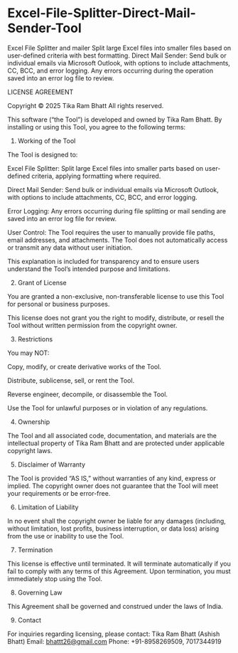 # Excel-File-Splitter-Direct-Mail-Sender-Tool
Excel File Splitter and mailer Split large Excel files into smaller files based on user-defined criteria with best formatting. Direct Mail Sender: Send bulk or individual emails via Microsoft Outlook, with options to include attachments, CC, BCC, and error logging. Any errors occurring during the operation saved into an error log file to review.

LICENSE AGREEMENT

Copyright © 2025 Tika Ram Bhatt
All rights reserved.

This software (“the Tool”) is developed and owned by Tika Ram Bhatt. By installing or using this Tool, you agree to the following terms:

1. Working of the Tool

The Tool is designed to:

Excel File Splitter: Split large Excel files into smaller parts based on user-defined criteria, applying formatting where required.

Direct Mail Sender: Send bulk or individual emails via Microsoft Outlook, with options to include attachments, CC, BCC, and error logging.

Error Logging: Any errors occurring during file splitting or mail sending are saved into an error log file for review.

User Control: The Tool requires the user to manually provide file paths, email addresses, and attachments. The Tool does not automatically access or transmit any data without user initiation.

This explanation is included for transparency and to ensure users understand the Tool’s intended purpose and limitations.

2. Grant of License

You are granted a non-exclusive, non-transferable license to use this Tool for personal or business purposes.

This license does not grant you the right to modify, distribute, or resell the Tool without written permission from the copyright owner.

3. Restrictions

You may NOT:

Copy, modify, or create derivative works of the Tool.

Distribute, sublicense, sell, or rent the Tool.

Reverse engineer, decompile, or disassemble the Tool.

Use the Tool for unlawful purposes or in violation of any regulations.

4. Ownership

The Tool and all associated code, documentation, and materials are the intellectual property of Tika Ram Bhatt and are protected under applicable copyright laws.

5. Disclaimer of Warranty

The Tool is provided “AS IS,” without warranties of any kind, express or implied. The copyright owner does not guarantee that the Tool will meet your requirements or be error-free.

6. Limitation of Liability

In no event shall the copyright owner be liable for any damages (including, without limitation, lost profits, business interruption, or data loss) arising from the use or inability to use the Tool.

7. Termination

This license is effective until terminated. It will terminate automatically if you fail to comply with any terms of this Agreement. Upon termination, you must immediately stop using the Tool.

8. Governing Law

This Agreement shall be governed and construed under the laws of India.

9. Contact

For inquiries regarding licensing, please contact:
Tika Ram Bhatt (Ashish Bhatt)
Email: bhattt26@gmail.com
Phone: +91-8958269509, 7017344919
